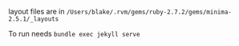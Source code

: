 
layout files are in 
`/Users/blake/.rvm/gems/ruby-2.7.2/gems/minima-2.5.1/_layouts`


To run needs
`bundle exec jekyll serve`

